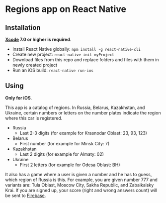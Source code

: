 # Regions app on React Native

## Installation
**[Xcode](https://developer.apple.com/xcode/) 7.0 or higher is required**. 

* Install React Native globally: `npm install -g react-native-cli`
* Create new project: `react-native init myProject`
* Download files from this repo and replace folders and files with them in newly created project
* Run an iOS build: `react-native run-ios`

## Using

**Only for iOS**.

This app is a catalog of regions. In Russia, Belarus, Kazakhstan, and Ukraine, certain numbers or letters on the number plates indicate the region where this car is registered.

* Russia
  * Last 2-3 digits (for example for Krasnodar Oblast: 23, 93, 123)
* Belarus
  * First number (for example for Minsk City: 7)
* Kazakhstan
  * Last 2 digits (for example for Almaty: 02)
* Ukraine
  *  First 2 letters (for example for Odesa Oblast: BH)

It also has a game where a user is given a number and he has to guess, which region of Russia is this. For example, you are given number 777 and variants are: Tula Oblast, Moscow City, Sakha Republic, and Zabaikalsky Krai. If you are signed up, your score (right and wrong answers count) will be sent to [Firebase](https://firebase.google.com/).